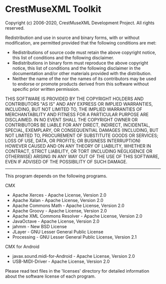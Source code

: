 # CrestMuseXML Toolkit

Copyright (c) 2006-2020, CrestMuseXML Development Project.
All rights reserved.

Redistribution and use in source and binary forms, with or without 
modification, are permitted provided that the following conditions are met:

  * Redistributions of source code must retain the above copyright notice, 
    this list of conditions and the following disclaimer.
  * Redistributions in binary form must reproduce the above copyright notice, 
    this list of conditions and the following disclaimer in the documentation 
    and/or other materials provided with the distribution.
  * Neither the name of the <ORGANIZATION> nor the names of its contributors 
    may be used to endorse or promote products derived from this software 
    without specific prior written permission.

THIS SOFTWARE IS PROVIDED BY THE COPYRIGHT HOLDERS AND CONTRIBUTORS
"AS IS" AND ANY EXPRESS OR IMPLIED WARRANTIES, INCLUDING, BUT NOT
LIMITED TO, THE IMPLIED WARRANTIES OF MERCHANTABILITY AND FITNESS FOR
A PARTICULAR PURPOSE ARE DISCLAIMED. IN NO EVENT SHALL THE COPYRIGHT OWNER OR
CONTRIBUTORS BE LIABLE FOR ANY DIRECT, INDIRECT, INCIDENTAL, SPECIAL,
EXEMPLARY, OR CONSEQUENTIAL DAMAGES (INCLUDING, BUT NOT LIMITED TO,
PROCUREMENT OF SUBSTITUTE GOODS OR SERVICES; LOSS OF USE, DATA, OR
PROFITS; OR BUSINESS INTERRUPTION) HOWEVER CAUSED AND ON ANY THEORY OF
LIABILITY, WHETHER IN CONTRACT, STRICT LIABILITY, OR TORT (INCLUDING
NEGLIGENCE OR OTHERWISE) ARISING IN ANY WAY OUT OF THE USE OF THIS
SOFTWARE, EVEN IF ADVISED OF THE POSSIBILITY OF SUCH DAMAGE.

---
This program depends on the following programs.

CMX

* Apache Xerces - Apache License, Version 2.0
* Apache Xalan - Apache License, Version 2.0
* Apache Commons Math - Apache License, Version 2.0
* Apache Groovy - Apache License, Version 2.0
* Apache XML Commons Resolver - Apache License, Version 2.0
* JavaOctave - Apache License, Version 2.0
* jahmm - New BSD License
* JLayer - GNU Lesser General Public License
* Processing - GNU Lesser General Public License, Version 2.1

CMX for Android

* javax.sound.midi-for-Android - Apache License, Version 2.0
* USB-MIDI-Driver - Apache License, Version 2.0


Please read text files in the 'licenses' directory for detailed information 
about the software license of each program. 
